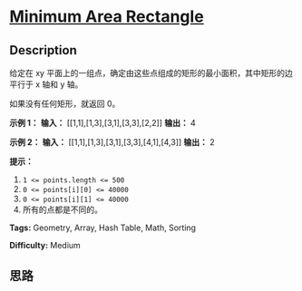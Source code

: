 # [Minimum Area Rectangle][title]

## Description

给定在 xy 平面上的一组点，确定由这些点组成的矩形的最小面积，其中矩形的边平行于 x 轴和 y 轴。

如果没有任何矩形，就返回 0。



**示例 1：**
            **输入：** [[1,1],[1,3],[3,1],[3,3],[2,2]]    **输出：** 4    

**示例 2：**
            **输入：** [[1,1],[1,3],[3,1],[3,3],[4,1],[4,3]]    **输出：** 2    



**提示：**

  1. `1 <= points.length <= 500`
  2. `0 <= points[i][0] <= 40000`
  3. `0 <= points[i][1] <= 40000`
  4. 所有的点都是不同的。


**Tags:** Geometry, Array, Hash Table, Math, Sorting

**Difficulty:** Medium

## 思路

[title]: https://leetcode-cn.com/problems/minimum-area-rectangle
